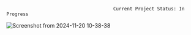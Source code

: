                                            Current Project Status: In Progress



                                           
![Screenshot from 2024-11-20 10-38-38](https://github.com/user-attachments/assets/c6fecb6d-44af-4280-a01d-0849581821b7)
